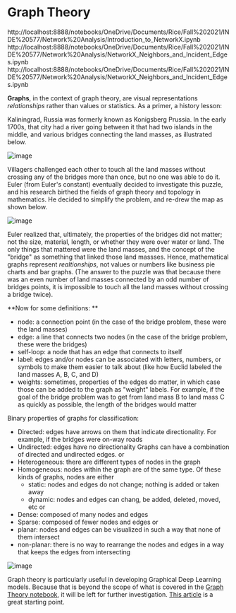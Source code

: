 # Graph Theory
http://localhost:8888/notebooks/OneDrive/Documents/Rice/Fall%202021/INDE%20577/Network%20Analysis/Introduction_to_NetworkX.ipynb
http://localhost:8888/notebooks/OneDrive/Documents/Rice/Fall%202021/INDE%20577/Network%20Analysis/NetworkX_Neighbors_and_Incident_Edges.ipynb
http://localhost:8888/notebooks/OneDrive/Documents/Rice/Fall%202021/INDE%20577/Network%20Analysis/NetworkX_Neighbors_and_Incident_Edges.ipynb

**Graphs**, in the context of graph theory, are visual representations *relationships* rather than values or statistics. As a primer, a history lesson:

Kaliningrad, Russia was formerly known as Konigsberg Prussia. In the early 1700s, that city had a river going between it that had two islands in the middle, and various bridges connecting the land masses, as illustrated below.

![image](https://miro.medium.com/max/1050/1*EnntiaJYoXdz2swncIpFJQ.jpeg)

Villagers challenged each other to touch all the land masses without crossing any of the bridges more than once, but no one was able to do it. Euler (from Euler's constant) eventually decided to investigate this puzzle, and his research birthed the fields of graph theory and topology in mathematics. He decided to simplify the problem, and re-drew the map as shown below.

![image](https://miro.medium.com/max/1050/1*94Ex37b-oFyV8Dc_Okp2nQ.jpeg)

Euler realized that, ultimately, the properties of the bridges did not matter; not the size, material, length, or whether they were over water or land. The only things that mattered were the land masses, and the concept of the "bridge" as something that linked those land massses. Hence, mathematical graphs represent *realtionships*, not values or numbers like business pie charts and bar graphs. (The answer to the puzzle was that because there was an even number of land masses connected by an odd number of bridges points, it is impossible to touch all the land masses without crossing a bridge twice).

**Now for some definitions: **
- node: a connection point (in the case of the bridge problem, these were the land masses)
- edge: a line that connects two nodes (in the case of the bridge problem, these were the bridges)
- self-loop: a node that has an edge that connects to itself
- label: edges and/or nodes can be associated with letters, numbers, or symbols to make them easier to talk about (like how Euclid labeled the land masses A, B, C, and D)
- weights: sometimes, properties of the edges do matter, in which case those can be added to the graph as "weight" labels. For example, if the goal of the bridge problem was to get from land mass B to land mass C as quickly as possible, the length of the bridges would matter

Binary properties of graphs for classification:
- Directed: edges have arrows on them that indicate directionality. For example, if the bridges were on-way roads
- Undirected: edges have no directionality
Graphs can have a combination of directed and undirected edges.
or
- Heterogeneous: there are different types of nodes in the graph
- Homogeneous: nodes within the graph are of the same type. Of these kinds of graphs, nodes are either
  - static: nodes and edges do not change; nothing is added or taken away
  - dynamic: nodes and edges can chang, be added, deleted, moved, etc
or
- Dense: composed of many nodes and edges
- Sparse: composed of fewer nodes and edges
or
- planar: nodes and edges can be visualized in such a way that none of them intersect
- non-planar: there is no way to rearrange the nodes and edges in a way that keeps the edges from intersecting

![image](https://miro.medium.com/max/900/0*EFTtnCgA_ESQ86LW.png)





Graph theory is particularly useful in developing Graphical Deep Learning models. Because that is beyond the scope of what is covered in the [Graph Theory notebook](https://github.com/Madison-Bunting/INDE-577/blob/main/reinforcement%20learning/2%20-%20graph%20theory/Graph%20Theory.ipynb), it will be left for further investigation. [This article](https://flawnsontong.medium.com/what-is-geometric-deep-learning-b2adb662d91d) is a great starting point.

